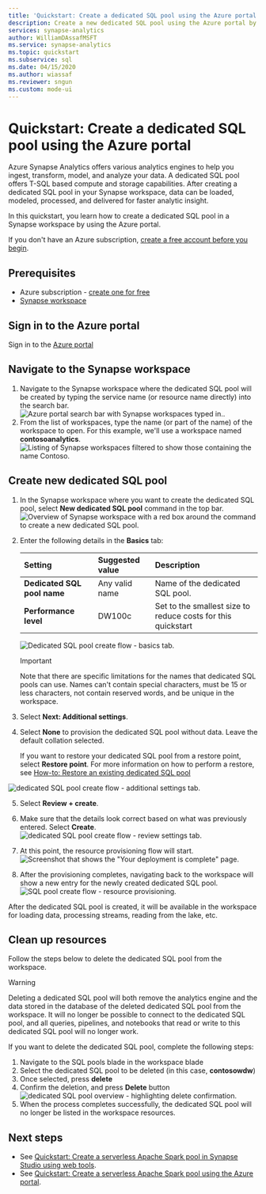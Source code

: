 ```yaml
---
title: 'Quickstart: Create a dedicated SQL pool using the Azure portal'
description: Create a new dedicated SQL pool using the Azure portal by following the steps in this guide.
services: synapse-analytics
author: WilliamDAssafMSFT
ms.service: synapse-analytics
ms.topic: quickstart
ms.subservice: sql
ms.date: 04/15/2020
ms.author: wiassaf
ms.reviewer: sngun
ms.custom: mode-ui
---
```


# Quickstart: Create a dedicated SQL pool using the Azure portal

Azure Synapse Analytics offers various analytics engines to help you ingest, transform, model, and analyze your data. A dedicated SQL pool offers T-SQL based compute and storage capabilities. After creating a dedicated SQL pool in your Synapse workspace, data can be loaded, modeled, processed, and delivered for faster analytic insight.

In this quickstart, you learn how to create a dedicated SQL pool in a Synapse workspace by using the Azure portal.

If you don't have an Azure subscription, [create a free account before you begin](https://azure.microsoft.com/free/).

## Prerequisites

- Azure subscription - [create one for free](https://azure.microsoft.com/free/)
- [Synapse workspace](./quickstart-create-workspace.md)

## Sign in to the Azure portal

Sign in to the [Azure portal](https://portal.azure.com/)

## Navigate to the Synapse workspace

1. Navigate to the Synapse workspace where the dedicated SQL pool will be created by typing the service name (or resource name directly) into the search bar.
![Azure portal search bar with Synapse workspaces typed in.](media/quickstart-create-sql-pool/create-sql-pool-00a.png). 
1. From the list of workspaces, type the name (or part of the name) of the workspace to open. For this example, we'll use a workspace named **contosoanalytics**.
![Listing of Synapse workspaces filtered to show those containing the name Contoso.](media/quickstart-create-sql-pool/create-sql-pool-00b.png)

## Create new dedicated SQL pool

1. In the Synapse workspace where you want to create the dedicated SQL pool, select **New dedicated SQL pool** command in the top bar.
![Overview of Synapse workspace with a red box around the command to create a new dedicated SQL pool.](media/quickstart-create-sql-pool/create-sql-pool-portal-01.png)
2. Enter the following details in the **Basics** tab:

    | Setting | Suggested value | Description |
    | :------ | :-------------- | :---------- |
    | **Dedicated SQL pool name** | Any valid name | Name of the dedicated SQL pool. |
    | **Performance level** | DW100c | Set to the smallest size to reduce costs for this quickstart |

  
    ![Dedicated SQL pool create flow - basics tab.](media/quickstart-create-sql-pool/create-sql-pool-portal-02.png)

    > [!IMPORTANT]
    > Note that there are specific limitations for the names that dedicated SQL pools can use. Names can't contain special characters, must be 15 or less characters, not contain reserved words, and be unique in the workspace.

3. Select **Next: Additional settings**.
4. Select **None** to provision the dedicated SQL pool without data. Leave the default collation selected.

    If you want to restore your dedicated SQL pool from a restore point, select **Restore point**. For more information on how to perform a restore, see [How-to: Restore an existing dedicated SQL pool](backuprestore/restore-sql-pool.md)

![dedicated SQL pool create flow - additional settings tab.](media/quickstart-create-sql-pool/create-sql-pool-portal-03.png)

5. Select **Review + create**.
6. Make sure that the details look correct based on what was previously entered. Select **Create**.
![dedicated SQL pool create flow - review settings tab.](media/quickstart-create-sql-pool/create-sql-pool-portal-04.png)

7. At this point, the resource provisioning flow will start.
 ![Screenshot that shows the "Your deployment is complete" page.](media/quickstart-create-sql-pool/create-sql-pool-portal-06.png)

8. After the provisioning completes, navigating back to the workspace will show a new entry for the newly created dedicated SQL pool.
 ![SQL pool create flow - resource provisioning.](media/quickstart-create-sql-pool/create-sql-pool-studio-27.png)


After the dedicated SQL pool is created, it will be available in the workspace for loading data, processing streams, reading from the lake, etc.

## Clean up resources

Follow the steps below to delete the dedicated SQL pool from the workspace.
> [!WARNING]
> Deleting a dedicated SQL pool will both remove the analytics engine and the data stored in the database of the deleted dedicated SQL pool from the workspace. It will no longer be possible to connect to the dedicated SQL pool, and all queries, pipelines, and notebooks that read or write to this dedicated SQL pool will no longer work.

If you want to delete the dedicated SQL pool, complete the following steps:

1. Navigate to the SQL pools blade in the workspace blade
1. Select the dedicated SQL pool to be deleted (in this case, **contosowdw**)
1. Once selected, press **delete**
1. Confirm the deletion, and press **Delete** button
 ![dedicated SQL pool overview - highlighting delete confirmation.](media/quickstart-create-sql-pool/create-sql-pool-portal-11.png)
1. When the process completes successfully, the dedicated SQL pool will no longer be listed in the workspace resources.

## Next steps

- See [Quickstart: Create a serverless Apache Spark pool in Synapse Studio using web tools](quickstart-apache-spark-notebook.md).
- See [Quickstart: Create a serverless Apache Spark pool using the Azure portal](quickstart-create-apache-spark-pool-portal.md).
